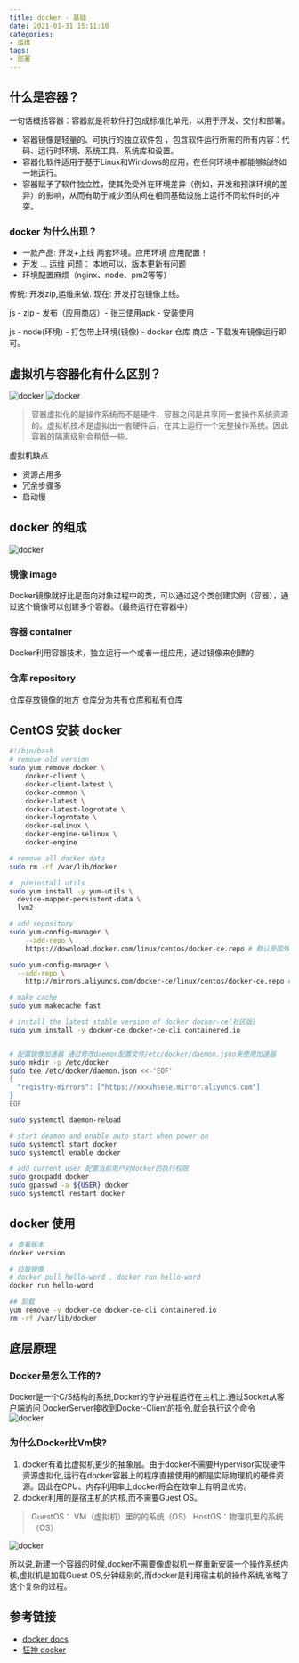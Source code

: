 ```yaml
---
title: docker - 基础
date: 2021-01-31 15:11:10
categories: 
- 运维
tags:
- 部署
---
```


## 什么是容器？

一句话概括容器：容器就是将软件打包成标准化单元，以用于开发、交付和部署。
 * 容器镜像是轻量的、可执行的独立软件包 ，包含软件运行所需的所有内容：代码、运行时环境、系统工具、系统库和设置。
 * 容器化软件适用于基于Linux和Windows的应用，在任何环境中都能够始终如一地运行。
 * 容器赋予了软件独立性，使其免受外在环境差异（例如，开发和预演环境的差异）的影响，从而有助于减少团队间在相同基础设施上运行不同软件时的冲突。

### docker 为什么出现？

* 一款产品: 开发+上线 两套环境。应用环境 应用配置！
* 开发 ... 运维 问题： 本地可以，版本更新有问题
* 环境配置麻烦（nginx、node、pm2等等）

传统: 开发zip,运维来做.
现在: 开发打包镜像上线。

js - zip - 发布（应用商店）- 张三使用apk - 安装使用

js - node(环境) - 打包带上环境(镜像) - docker 仓库 商店 - 下载发布镜像运行即可。

## 虚拟机与容器化有什么区别？

![docker](/images/docker/x1.png)
![docker](/images/docker/x2.jpeg)

> 容器虚拟化的是操作系统而不是硬件，容器之间是共享同一套操作系统资源的。虚拟机技术是虚拟出一套硬件后，在其上运行一个完整操作系统。因此容器的隔离级别会稍低一些。

虚拟机缺点
* 资源占用多
* 冗余步骤多
* 启动慢


## docker 的组成

![docker](/images/docker/1.jpg)

### 镜像 image

Docker镜像就好比是面向对象过程中的类，可以通过这个类创建实例（容器），通过这个镜像可以创建多个容器。（最终运行在容器中）

### 容器 container 

Docker利用容器技术，独立运行一个或者一组应用，通过镜像来创建的.

### 仓库 repository

仓库存放镜像的地方
仓库分为共有仓库和私有仓库

## CentOS 安装 docker

```bash
#!/bin/bash
# remove old version
sudo yum remove docker \
    docker-client \
    docker-client-latest \
    docker-common \
    docker-latest \
    docker-latest-logrotate \
    docker-logrotate \
    docker-selinux \
    docker-engine-selinux \
    docker-engine

# remove all docker data 
sudo rm -rf /var/lib/docker

#  preinstall utils 
sudo yum install -y yum-utils \
  device-mapper-persistent-data \
  lvm2

# add repository 
sudo yum-config-manager \
    --add-repo \
    https://download.docker.com/linux/centos/docker-ce.repo # 默认是国外的

sudo yum-config-manager \
  --add-repo \
    http://mirrors.aliyuncs.com/docker-ce/linux/centos/docker-ce.repo # 推荐阿里云 比较快

# make cache
sudo yum makecache fast

# install the latest stable version of docker docker-ce(社区版)
sudo yum install -y docker-ce docker-ce-cli containered.io


# 配置镜像加速器 通过修改daemon配置文件/etc/docker/daemon.json来使用加速器
sudo mkdir -p /etc/docker
sudo tee /etc/docker/daemon.json <<-'EOF'
{
  "registry-mirrors": ["https://xxxxhsese.mirror.aliyuncs.com"]
}
EOF

sudo systemctl daemon-reload

# start deamon and enable auto start when power on
sudo systemctl start docker
sudo systemctl enable docker

# add current user 配置当前用户对docker的执行权限
sudo groupadd docker
sudo gpasswd -a ${USER} docker
sudo systemctl restart docker
```

## docker 使用

```bash
# 查看版本
docker version

# 拉取镜像
# docker pull hello-word , docker run hello-word
docker run hello-word

## 卸载
yum remove -y docker-ce docker-ce-cli containered.io
rm -rf /var/lib/docker
```
## 底层原理

### Docker是怎么工作的?

Docker是一个C/S结构的系统,Docker的守护进程运行在主机上.通过Socket从客户端访问
DockerServer接收到Docker-Client的指令,就会执行这个命令
![docker](/images/docker/x3.png)

### 为什么Docker比Vm快?

1. docker有着比虚拟机更少的抽象层。由于docker不需要Hypervisor实现硬件资源虚拟化,运行在docker容器上的程序直接使用的都是实际物理机的硬件资源。因此在CPU、内存利用率上docker将会在效率上有明显优势。
2. docker利用的是宿主机的内核,而不需要Guest OS。

> GuestOS： VM（虚拟机）里的的系统（OS）
> HostOS：物理机里的系统（OS）

![docker](/images/docker/x4.png)

所以说,新建一个容器的时候,docker不需要像虚拟机一样重新安装一个操作系统内核,虚拟机是加载Guest OS,分钟级别的,而docker是利用宿主机的操作系统,省略了这个复杂的过程。


## 参考链接
* [docker docs](https://docs.docker.com/get-docker/)
* [狂神 docker](https://www.bilibili.com/video/BV1og4y1q7M4)

